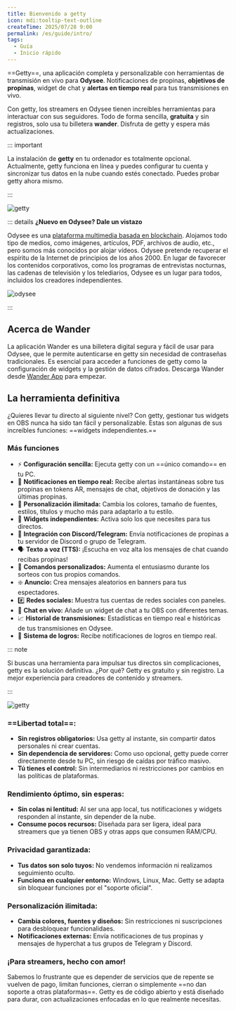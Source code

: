 ```yaml
---
title: Bienvenido a getty
icon: mdi:tooltip-text-outline
createTime: 2025/07/28 9:00
permalink: /es/guide/intro/
tags:
  - Guía
  - Inicio rápido
---
```


==Getty==, una aplicación completa y personalizable con herramientas de transmisión en vivo para **Odysee**. Notificaciones de propinas, **objetivos de propinas**, widget de chat y **alertas en tiempo real** para tus transmisiones en vivo.

Con getty, los streamers en Odysee tienen increíbles herramientas para interactuar con sus seguidores. Todo de forma sencilla, **gratuita** y sin registros, solo usa tu billetera **wander**. Disfruta de getty y espera más actualizaciones.

::: important

La instalación de **getty** en tu ordenador es totalmente opcional. Actualmente, getty funciona en línea y puedes configurar tu cuenta y sincronizar tus datos en la nube cuando estés conectado. Puedes probar getty ahora mismo.

:::

![getty](https://thumbs.odycdn.com/72b81a6bea1e60356dcffc73ba58e5cd.webp)

::: details **¿Nuevo en Odysee? Dale un vistazo**

Odysee es una [plataforma multimedia basada en blockchain](https://odysee.com/). Alojamos todo tipo de medios, como imágenes, artículos, PDF, archivos de audio, etc., pero somos más conocidos por alojar vídeos. Odysee pretende recuperar el espíritu de la Internet de principios de los años 2000. En lugar de favorecer los contenidos corporativos, como los programas de entrevistas nocturnas, las cadenas de televisión y los telediarios, Odysee es un lugar para todos, incluidos los creadores independientes.

![odysee](https://thumbs.odycdn.com/83ee124694e97c1f109632b94fa6002f.webp)

:::

## Acerca de Wander

La aplicación Wander es una billetera digital segura y fácil de usar para Odysee, que le permite autenticarse en getty sin necesidad de contraseñas tradicionales. Es esencial para acceder a funciones de getty como la configuración de widgets y la gestión de datos cifrados. Descarga Wander desde [Wander App](https://www.wander.app/) para empezar.

## La herramienta definitiva

¿Quieres llevar tu directo al siguiente nivel? Con getty, gestionar tus widgets en OBS nunca ha sido tan fácil y personalizable. Estas son algunas de sus increíbles funciones: ==widgets independientes.==

### Más funciones

- ⚡ **Configuración sencilla:** Ejecuta getty con un ==único comando== en tu PC.
- 🔔 **Notificaciones en tiempo real:** Recibe alertas instantáneas sobre tus propinas en tokens AR, mensajes de chat, objetivos de donación y las últimas propinas.
- 🎨 **Personalización ilimitada:** Cambia los colores, tamaño de fuentes, estilos, títulos y mucho más para adaptarlo a tu estilo.
- 🔄 **Widgets independientes:** Activa solo los que necesites para tus directos.
- 📢 **Integración con Discord/Telegram:** Envía notificaciones de propinas a tu servidor de Discord o grupo de Telegram.
- 🗣 **Texto a voz (TTS):** ¡Escucha en voz alta los mensajes de chat cuando recibas propinas!
- 🎉 **Comandos personalizados:** Aumenta el entusiasmo durante los sorteos con tus propios comandos.
- ❇️ **Anuncio:** Crea mensajes aleatorios en banners para tus espectadores.
- #️⃣ **Redes sociales:** Muestra tus cuentas de redes sociales con paneles.
- 💬 **Chat en vivo:** Añade un widget de chat a tu OBS con diferentes temas.
- 📈 **Historial de transmisiones:** Estadísticas en tiempo real e históricas de tus transmisiones en Odysee.
- 🎉 **Sistema de logros:** Recibe notificaciones de logros en tiempo real.

::: note

Si buscas una herramienta para impulsar tus directos sin complicaciones, getty es la solución definitiva. ¿Por qué? Getty es gratuito y sin registro. La mejor experiencia para creadores de contenido y streamers.

:::

![getty](https://thumbs.odycdn.com/f6efdb258f171eab858482e3402ffc78.webp)

### ==Libertad total==:

- **Sin registros obligatorios:** Usa getty al instante, sin compartir datos personales ni crear cuentas.
- **Sin dependencia de servidores:** Como uso opcional, getty puede correr directamente desde tu PC, sin riesgo de caídas por tráfico masivo.
- **Tú tienes el control:** Sin intermediarios ni restricciones por cambios en las políticas de plataformas.

### Rendimiento óptimo, sin esperas:

- **Sin colas ni lentitud:** Al ser una app local, tus notificaciones y widgets responden al instante, sin depender de la nube.
- **Consume pocos recursos:** Diseñada para ser ligera, ideal para streamers que ya tienen OBS y otras apps que consumen RAM/CPU.

### Privacidad garantizada:

- **Tus datos son solo tuyos:** No vendemos información ni realizamos seguimiento oculto.
- **Funciona en cualquier entorno:** Windows, Linux, Mac. Getty se adapta sin bloquear funciones por el "soporte oficial".

### Personalización ilimitada:

- **Cambia colores, fuentes y diseños:** Sin restricciones ni suscripciones para desbloquear funcionalidaes.
- **Notificaciones externas:** Envía notificaciones de tus propinas y mensajes de hyperchat a tus grupos de Telegram y Discord.

### ¡Para streamers, hecho con amor!

Sabemos lo frustrante que es depender de servicios que de repente se vuelven de pago, limitan funciones, cierran o simplemente ==no dan soporte a otras plataformas==. Getty es de código abierto y está diseñado para durar, con actualizaciones enfocadas en lo que realmente necesitas.

